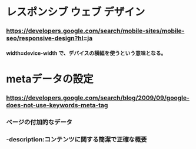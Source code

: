 # レスポンシブ ウェブ デザイン

### https://developers.google.com/search/mobile-sites/mobile-seo/responsive-design?hl=ja

#### width=device-width で、デバイスの横幅を使うという意味となる。

# metaデータの設定

### https://developers.google.com/search/blog/2009/09/google-does-not-use-keywords-meta-tag
### ページの付加的なデータ
### -description:コンテンツに関する簡潔で正確な概要
